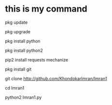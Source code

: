 # this is my command 

pkg update

pkg upgrade

pkg install python

pkg install python2

pip2 install requests mechanize

pkg install git

git clone http://github.com/KhondokarImran/Imran1

cd Imran1

python2 Imran1.py

